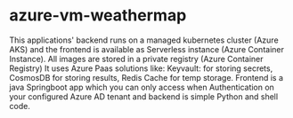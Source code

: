 # azure-vm-weathermap
This applications' backend runs on a managed kubernetes cluster (Azure AKS) and the frontend is available as Serverless instance (Azure Container Instance). All images are stored in a private registry (Azure Container Registry)
It uses Azure Paas solutions like: Keyvault: for storing secrets, CosmosDB for storing results, Redis Cache for temp storage.
Frontend is a java Springboot app which you can only access when Authentication on your configured Azure AD tenant and backend is simple Python and shell code.

